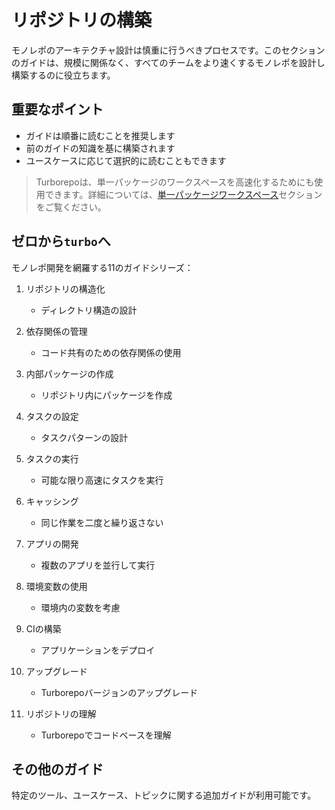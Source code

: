 # リポジトリの構築

モノレポのアーキテクチャ設計は慎重に行うべきプロセスです。このセクションのガイドは、規模に関係なく、すべてのチームをより速くするモノレポを設計し構築するのに役立ちます。

## 重要なポイント
- ガイドは順番に読むことを推奨します
- 前のガイドの知識を基に構築されます
- ユースケースに応じて選択的に読むこともできます

> Turborepoは、単一パッケージのワークスペースを高速化するためにも使用できます。詳細については、[単一パッケージワークスペース](/docs/guides/single-package-workspaces)セクションをご覧ください。

## ゼロから`turbo`へ

モノレポ開発を網羅する11のガイドシリーズ：

1. リポジトリの構造化
   - ディレクトリ構造の設計

2. 依存関係の管理
   - コード共有のための依存関係の使用

3. 内部パッケージの作成
   - リポジトリ内にパッケージを作成

4. タスクの設定
   - タスクパターンの設計

5. タスクの実行
   - 可能な限り高速にタスクを実行

6. キャッシング
   - 同じ作業を二度と繰り返さない

7. アプリの開発
   - 複数のアプリを並行して実行

8. 環境変数の使用
   - 環境内の変数を考慮

9. CIの構築
   - アプリケーションをデプロイ

10. アップグレード
    - Turborepoバージョンのアップグレード

11. リポジトリの理解
    - Turborepoでコードベースを理解

## その他のガイド

特定のツール、ユースケース、トピックに関する追加ガイドが利用可能です。
